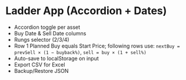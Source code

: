 # Ladder App (Accordion + Dates)

- Accordion toggle per asset
- Buy Date & Sell Date columns
- Rungs selector (2/3/4)
- Row 1 Planned Buy equals Start Price; following rows use: `nextBuy = prevSell × (1 − buyback%)`, `sell = buy × (1 + sell%)`
- Auto-save to localStorage on input
- Export CSV for Excel
- Backup/Restore JSON
